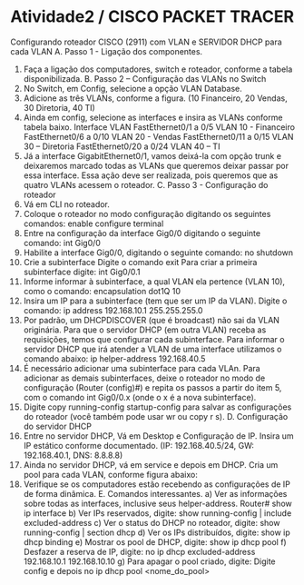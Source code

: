# Atividade2 /  CISCO PACKET TRACER
Configurando roteador CISCO (2911) com VLAN e SERVIDOR DHCP para cada VLAN
A. Passo 1 - Ligação dos componentes.
1. Faça a ligação dos computadores, switch e roteador, conforme a tabela disponibilizada.
B. Passo 2 – Configuração das VLANs no Switch
2. No Switch, em Config, selecione a opção VLAN Database.
3. Adicione as três VLANs, conforme a figura. (10 Financeiro, 20 Vendas, 30 Diretoria, 40 TI)
4. Ainda em config, selecione as interfaces e insira as VLANs conforme tabela baixo.
Interface
VLAN
FastEthernet0/1 a 0/5
VLAN 10 - Financeiro
FastEthernet0/6 a 0/10
VLAN 20 - Vendas
FastEthernet0/11 a 0/15
VLAN 30 – Diretoria
FastEthernet0/20 a 0/24
VLAN 40 – TI
5. Já a interface GigabitEthernet0/1, vamos deixá-la com opção trunk e deixaremos marcado todas as VLANs que queremos deixar passar por essa interface. Essa ação deve ser realizada, pois queremos que as quatro VLANs acessem o roteador.
C. Passo 3 - Configuração do roteador
1. Vá em CLI no roteador.
2. Coloque o roteador no modo configuração digitando os seguintes comandos:
enable
configure terminal
3. Entre na configuração da interface Gig0/0 digitando o seguinte comando:
int Gig0/0
4. Habilite a interface Gig0/0, digitando o seguinte comando:
no shutdown
5. Crie a subinterface
Digite o comando exit
Para criar a primeira subinterface digite:
int Gig0/0.1
6. Informe informar à subinterface, a qual VLAN ela pertence (VLAN 10), como o comando:
encapsulation dot1Q 10
7. Insira um IP para a subinterface (tem que ser um IP da VLAN). Digite o comando:
ip address 192.168.10.1 255.255.255.0
8. Por padrão, um DHCPDISCOVER (que é broadcast) não sai da VLAN originária. Para que o servidor DHCP (em outra VLAN) receba as requisições, temos que configurar cada subinterface. Para informar o servidor DHCP que irá atender a VLAN de uma interface utilizamos o comando abaixo:
ip helper-address 192.168.40.5
9. É necessário adicionar uma subinterface para cada VLAn. Para adicionar as demais subinterfaces, deixe o roteador no modo de configuração (Router (config)#) e repita os passos a partir do item 5, com o comando int Gig0/0.x (onde o x é a nova subinterface).
10. Digite copy running-config startup-config para salvar as configurações do roteador (você também pode usar wr ou copy r s).
D. Configuração do servidor DHCP
1. Entre no servidor DHCP, Vá em Desktop e Configuração de IP. Insira um IP estático conforme documentado. (IP: 192.168.40.5/24, GW: 192.168.40.1, DNS: 8.8.8.8)
2. Ainda no servidor DHCP, vá em service e depois em DHCP. Cria um pool para cada VLAN, conforme figura abaixo:
3. Verifique se os computadores estão recebendo as configurações de IP de forma dinâmica.
E. Comandos interessantes.
a) Ver as informações sobre todas as interfaces, inclusive seus helper-address.
Router# show ip interface
b) Ver IPs reservados, digite:
show running-config | include excluded-address
c) Ver o status do DHCP no roteador, digite:
show running-config | section dhcp
d) Ver os IPs distribuídos, digite:
show ip dhcp binding
e) Mostrar os pool de DHCP, digite:
show ip dhcp pool
f) Desfazer a reserva de IP, digite:
no ip dhcp excluded-address 192.168.10.1 192.168.10.10
g) Para apagar o pool criado, digite:
Digite config e depois
no ip dhcp pool <nome_do_pool>
